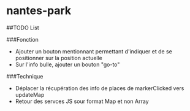 # nantes-park

##TODO List

###Fonction
- Ajouter un bouton mentionnant permettant d'indiquer et de se positionner sur la position actuelle
- Sur l'info bulle, ajouter un bouton "go-to"

###Technique
- Déplacer la récupération des info de places de markerClicked vers updateMap
- Retour des servces JS sour format Map et non Array
